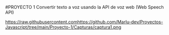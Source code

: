 #PROYECTO 1
Convertir texto a voz usando la API de voz web (Web Speech API)

https://raw.githubusercontent.comhttps://github.com/Marlu-dev/Proyectos-Javascript/tree/main/Proyecto-1/Capturas/captura1.png